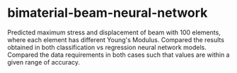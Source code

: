 # bimaterial-beam-neural-network
Predicted maximum stress and displacement of beam with 100 elements, where each element has different Young's Modulus. Compared the results obtained in both classification vs regression neural network models. Compared the data requirements in both cases such that values are within a given range of accuracy.
